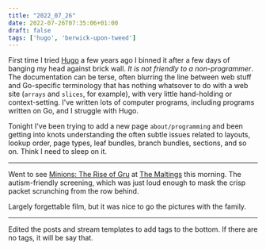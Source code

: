 ```yaml
---
title: "2022_07_26"
date: 2022-07-26T07:35:06+01:00
draft: false
tags: ['hugo', 'berwick-upon-tweed']
---
```


First time I tried [Hugo](https://gohugo.io/) a few years ago I binned it after a few days of banging my head against brick wall. *It is not friendly to a non-programmer*. The documentation can be terse, often blurring the line between web stuff and Go-specific terminology that has nothing whatsover to do with a web site (`arrays` and `slices`, for example), with very little hand-holding or context-setting. I've written lots of computer programs, including programs written on Go, and I struggle with Hugo.

Tonight I've been trying to add a new page `about/programming` and been getting into knots understanding the often subtle issues related to layouts, lookup order, page types, leaf bundles, branch bundles, sections, and so on. Think I need to sleep on it.

---

Went to see [Minions: The Rise of Gru](https://en.wikipedia.org/wiki/Minions:_The_Rise_of_Gru) at [The Maltings](https://www.maltingsberwick.co.uk/) this morning. The autism-friendly screening, which was just loud enough to mask the crisp packet scrunching from the row behind.

Largely forgettable film, but it was nice to go the pictures with the family.

---

Edited the posts and stream templates to add tags to the bottom. If there are no tags, it will be say that.
